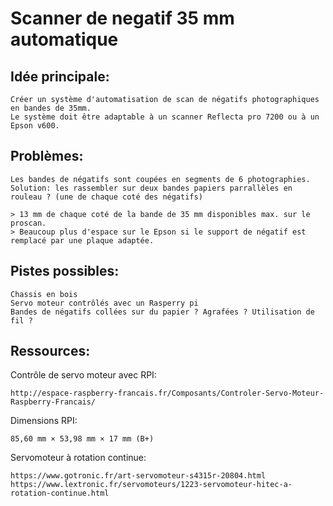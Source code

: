 # Scanner de negatif 35 mm automatique

## Idée principale:

	Créer un système d'automatisation de scan de négatifs photographiques en bandes de 35mm.
	Le système doit être adaptable à un scanner Reflecta pro 7200 ou à un Epson v600.

## Problèmes: 

	Les bandes de négatifs sont coupées en segments de 6 photographies.
	Solution: les rassembler sur deux bandes papiers parrallèles en rouleau ? (une de chaque coté des négatifs)

	> 13 mm de chaque coté de la bande de 35 mm disponibles max. sur le proscan.
	> Beaucoup plus d'espace sur le Epson si le support de négatif est remplacé par une plaque adaptée.

## Pistes possibles:

	Chassis en bois
	Servo moteur contrôlés avec un Rasperry pi
	Bandes de négatifs collées sur du papier ? Agrafées ? Utilisation de fil ?

## Ressources:

Contrôle de servo moteur avec RPI:

	http://espace-raspberry-francais.fr/Composants/Controler-Servo-Moteur-Raspberry-Francais/

Dimensions RPI:

	85,60 mm × 53,98 mm × 17 mm (B+)

Servomoteur à rotation continue:

	https://www.gotronic.fr/art-servomoteur-s4315r-20804.html
	https://www.lextronic.fr/servomoteurs/1223-servomoteur-hitec-a-rotation-continue.html

